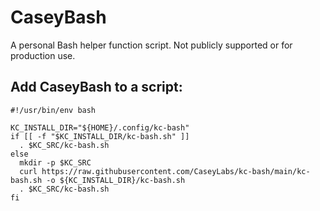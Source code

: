 # CaseyBash

A personal Bash helper function script. Not publicly supported or for production use.

## Add CaseyBash to a script:

```
#!/usr/bin/env bash

KC_INSTALL_DIR="${HOME}/.config/kc-bash"
if [[ -f "$KC_INSTALL_DIR/kc-bash.sh" ]]
  . $KC_SRC/kc-bash.sh
else
  mkdir -p $KC_SRC
  curl https://raw.githubusercontent.com/CaseyLabs/kc-bash/main/kc-bash.sh -o ${KC_INSTALL_DIR}/kc-bash.sh
  . $KC_SRC/kc-bash.sh
fi
```